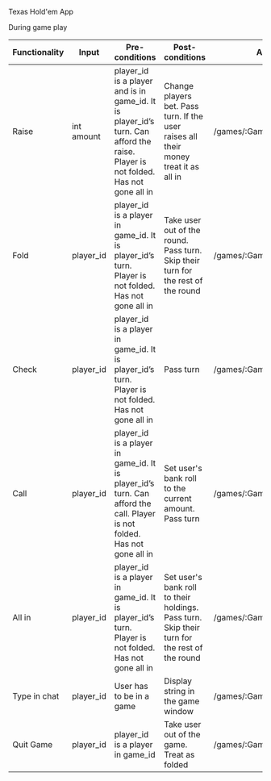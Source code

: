Texas Hold'em App

During game play

| Functionality | Input | Pre-conditions | Post-conditions | API Endpoint |
| ------------- | ----- | -------------- | --------------- | ------------ |
| Raise | int amount | player_id is a player and is in game_id.  It is player_id’s turn.  Can afford the raise.  Player is not folded.  Has not gone all in | Change players bet.  Pass turn.  If the user raises all their money treat it as all in | /games/:Gameid/:playerID/Raise |
| Fold | player_id | player_id is a player in game_id.  It is player_id’s turn.  Player is not folded.  Has not gone all in | Take user out of the round.  Pass turn.  Skip their turn for the rest of the round | /games/:Gameid/:playerID/fold |
| Check | player_id | player_id is a player in game_id.  It is player_id’s turn.  Player is not folded.  Has not gone all in | Pass turn | /games/:Gameid/:playerID/Check |
| Call | player_id | player_id is a player in game_id.  It is player_id’s turn.  Can afford the call.  Player is not folded.  Has not gone all in | Set user's bank roll to the current amount.  Pass turn | /games/:Gameid/:playerID/call |
| All in | player_id | player_id is a player in game_id.  It is player_id’s turn.  Player is not folded.  Has not gone all in | Set user's bank roll to their holdings.  Pass turn.  Skip their turn for the rest of the round | /games/:Gameid/:playerID/allin |
| Type in chat | player_id | User has to be in a game | Display string in the game window | /games/:Gameid/:playerID/message |
| Quit Game | player_id | player_id is a player in game_id | Take user out of the game.  Treat as folded | /games/:Gameid/:playerID/quit |

